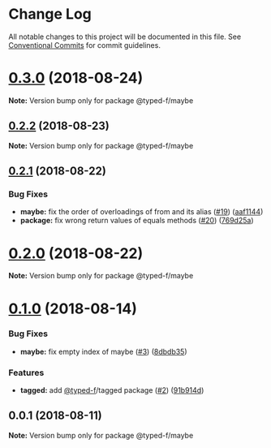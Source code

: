 # Change Log

All notable changes to this project will be documented in this file.
See [Conventional Commits](https://conventionalcommits.org) for commit guidelines.

<a name="0.3.0"></a>
# [0.3.0](https://github.com/Ailrun/typed-f/compare/v0.2.2...v0.3.0) (2018-08-24)

**Note:** Version bump only for package @typed-f/maybe





<a name="0.2.2"></a>
## [0.2.2](https://github.com/Ailrun/typed-f/compare/v0.2.1...v0.2.2) (2018-08-23)

**Note:** Version bump only for package @typed-f/maybe





<a name="0.2.1"></a>
## [0.2.1](https://github.com/Ailrun/typed-f/compare/v0.2.0...v0.2.1) (2018-08-22)


### Bug Fixes

* **maybe:** fix the order of overloadings of from and its alias ([#19](https://github.com/Ailrun/typed-f/issues/19)) ([aaf1144](https://github.com/Ailrun/typed-f/commit/aaf1144))
* **package:** fix wrong return values of equals methods ([#20](https://github.com/Ailrun/typed-f/issues/20)) ([769d25a](https://github.com/Ailrun/typed-f/commit/769d25a))





<a name="0.2.0"></a>
# [0.2.0](https://github.com/Ailrun/typed-f/compare/v0.1.0...v0.2.0) (2018-08-22)

**Note:** Version bump only for package @typed-f/maybe





<a name="0.1.0"></a>
# [0.1.0](https://github.com/Ailrun/typed-f/compare/v0.0.1...v0.1.0) (2018-08-14)


### Bug Fixes

* **maybe:** fix empty index of maybe ([#3](https://github.com/Ailrun/typed-f/issues/3)) ([8dbdb35](https://github.com/Ailrun/typed-f/commit/8dbdb35))


### Features

* **tagged:** add [@typed-f](https://github.com/typed-f)/tagged package ([#2](https://github.com/Ailrun/typed-f/issues/2)) ([91b914d](https://github.com/Ailrun/typed-f/commit/91b914d))





<a name="0.0.1"></a>
## 0.0.1 (2018-08-11)

**Note:** Version bump only for package @typed-f/maybe
